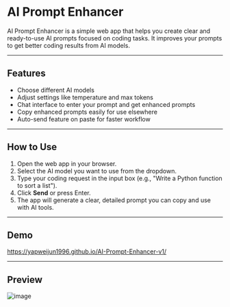# AI Prompt Enhancer

AI Prompt Enhancer is a simple web app that helps you create clear and ready-to-use AI prompts focused on coding tasks. It improves your prompts to get better coding results from AI models.

---

## Features

- Choose different AI models
- Adjust settings like temperature and max tokens
- Chat interface to enter your prompt and get enhanced prompts
- Copy enhanced prompts easily for use elsewhere
- Auto-send feature on paste for faster workflow

---

## How to Use

1. Open the web app in your browser.
2. Select the AI model you want to use from the dropdown.
3. Type your coding request in the input box (e.g., "Write a Python function to sort a list").
4. Click **Send** or press Enter.
5. The app will generate a clear, detailed prompt you can copy and use with AI tools.

---

## Demo

https://yapweijun1996.github.io/AI-Prompt-Enhancer-v1/

---

## Preview

![image](https://github.com/user-attachments/assets/42e7d9ff-13e6-41fd-b366-f556afc9e206)


